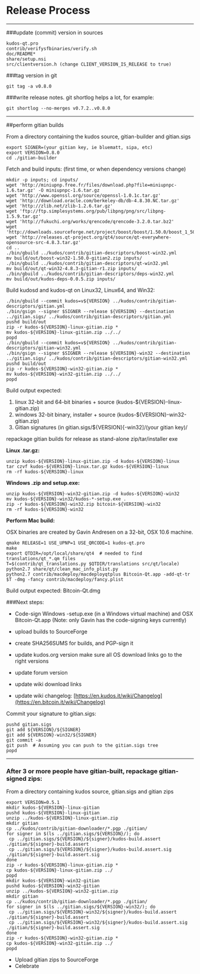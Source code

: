 Release Process
====================

* * *

###update (commit) version in sources


	kudos-qt.pro
	contrib/verifysfbinaries/verify.sh
	doc/README*
	share/setup.nsi
	src/clientversion.h (change CLIENT_VERSION_IS_RELEASE to true)

###tag version in git

	git tag -a v0.8.0

###write release notes. git shortlog helps a lot, for example:

	git shortlog --no-merges v0.7.2..v0.8.0

* * *

##perform gitian builds

 From a directory containing the kudos source, gitian-builder and gitian.sigs
  
	export SIGNER=(your gitian key, ie bluematt, sipa, etc)
	export VERSION=0.8.0
	cd ./gitian-builder

 Fetch and build inputs: (first time, or when dependency versions change)

	mkdir -p inputs; cd inputs/
	wget 'http://miniupnp.free.fr/files/download.php?file=miniupnpc-1.6.tar.gz' -O miniupnpc-1.6.tar.gz
	wget 'http://www.openssl.org/source/openssl-1.0.1c.tar.gz'
	wget 'http://download.oracle.com/berkeley-db/db-4.8.30.NC.tar.gz'
	wget 'http://zlib.net/zlib-1.2.6.tar.gz'
	wget 'ftp://ftp.simplesystems.org/pub/libpng/png/src/libpng-1.5.9.tar.gz'
	wget 'http://fukuchi.org/works/qrencode/qrencode-3.2.0.tar.bz2'
	wget 'http://downloads.sourceforge.net/project/boost/boost/1.50.0/boost_1_50_0.tar.bz2'
	wget 'http://releases.qt-project.org/qt4/source/qt-everywhere-opensource-src-4.8.3.tar.gz'
	cd ..
	./bin/gbuild ../kudos/contrib/gitian-descriptors/boost-win32.yml
	mv build/out/boost-win32-1.50.0-gitian2.zip inputs/
	./bin/gbuild ../kudos/contrib/gitian-descriptors/qt-win32.yml
	mv build/out/qt-win32-4.8.3-gitian-r1.zip inputs/
	./bin/gbuild ../kudos/contrib/gitian-descriptors/deps-win32.yml
	mv build/out/kudos-deps-0.0.5.zip inputs/

 Build kudosd and kudos-qt on Linux32, Linux64, and Win32:
  
	./bin/gbuild --commit kudos=v${VERSION} ../kudos/contrib/gitian-descriptors/gitian.yml
	./bin/gsign --signer $SIGNER --release ${VERSION} --destination ../gitian.sigs/ ../kudos/contrib/gitian-descriptors/gitian.yml
	pushd build/out
	zip -r kudos-${VERSION}-linux-gitian.zip *
	mv kudos-${VERSION}-linux-gitian.zip ../../
	popd
	./bin/gbuild --commit kudos=v${VERSION} ../kudos/contrib/gitian-descriptors/gitian-win32.yml
	./bin/gsign --signer $SIGNER --release ${VERSION}-win32 --destination ../gitian.sigs/ ../kudos/contrib/gitian-descriptors/gitian-win32.yml
	pushd build/out
	zip -r kudos-${VERSION}-win32-gitian.zip *
	mv kudos-${VERSION}-win32-gitian.zip ../../
	popd

  Build output expected:

  1. linux 32-bit and 64-bit binaries + source (kudos-${VERSION}-linux-gitian.zip)
  2. windows 32-bit binary, installer + source (kudos-${VERSION}-win32-gitian.zip)
  3. Gitian signatures (in gitian.sigs/${VERSION}[-win32]/(your gitian key)/

repackage gitian builds for release as stand-alone zip/tar/installer exe

**Linux .tar.gz:**

	unzip kudos-${VERSION}-linux-gitian.zip -d kudos-${VERSION}-linux
	tar czvf kudos-${VERSION}-linux.tar.gz kudos-${VERSION}-linux
	rm -rf kudos-${VERSION}-linux

**Windows .zip and setup.exe:**

	unzip kudos-${VERSION}-win32-gitian.zip -d kudos-${VERSION}-win32
	mv kudos-${VERSION}-win32/kudos-*-setup.exe .
	zip -r kudos-${VERSION}-win32.zip bitcoin-${VERSION}-win32
	rm -rf kudos-${VERSION}-win32

**Perform Mac build:**

  OSX binaries are created by Gavin Andresen on a 32-bit, OSX 10.6 machine.

	qmake RELEASE=1 USE_UPNP=1 USE_QRCODE=1 kudos-qt.pro
	make
	export QTDIR=/opt/local/share/qt4  # needed to find translations/qt_*.qm files
	T=$(contrib/qt_translations.py $QTDIR/translations src/qt/locale)
	python2.7 share/qt/clean_mac_info_plist.py
	python2.7 contrib/macdeploy/macdeployqtplus Bitcoin-Qt.app -add-qt-tr $T -dmg -fancy contrib/macdeploy/fancy.plist

 Build output expected: Bitcoin-Qt.dmg

###Next steps:

* Code-sign Windows -setup.exe (in a Windows virtual machine) and
  OSX Bitcoin-Qt.app (Note: only Gavin has the code-signing keys currently)

* upload builds to SourceForge

* create SHA256SUMS for builds, and PGP-sign it

* update kudos.org version
  make sure all OS download links go to the right versions

* update forum version

* update wiki download links

* update wiki changelog: [https://en.kudos.it/wiki/Changelog](https://en.bitcoin.it/wiki/Changelog)

Commit your signature to gitian.sigs:

	pushd gitian.sigs
	git add ${VERSION}/${SIGNER}
	git add ${VERSION}-win32/${SIGNER}
	git commit -a
	git push  # Assuming you can push to the gitian.sigs tree
	popd

-------------------------------------------------------------------------

### After 3 or more people have gitian-built, repackage gitian-signed zips:

From a directory containing kudos source, gitian.sigs and gitian zips

	export VERSION=0.5.1
	mkdir kudos-${VERSION}-linux-gitian
	pushd kudos-${VERSION}-linux-gitian
	unzip ../kudos-${VERSION}-linux-gitian.zip
	mkdir gitian
	cp ../kudos/contrib/gitian-downloader/*.pgp ./gitian/
	for signer in $(ls ../gitian.sigs/${VERSION}/); do
	 cp ../gitian.sigs/${VERSION}/${signer}/kudos-build.assert ./gitian/${signer}-build.assert
	 cp ../gitian.sigs/${VERSION}/${signer}/kudos-build.assert.sig ./gitian/${signer}-build.assert.sig
	done
	zip -r kudos-${VERSION}-linux-gitian.zip *
	cp kudos-${VERSION}-linux-gitian.zip ../
	popd
	mkdir kudos-${VERSION}-win32-gitian
	pushd kudos-${VERSION}-win32-gitian
	unzip ../kudos-${VERSION}-win32-gitian.zip
	mkdir gitian
	cp ../kudos/contrib/gitian-downloader/*.pgp ./gitian/
	for signer in $(ls ../gitian.sigs/${VERSION}-win32/); do
	 cp ../gitian.sigs/${VERSION}-win32/${signer}/kudos-build.assert ./gitian/${signer}-build.assert
	 cp ../gitian.sigs/${VERSION}-win32/${signer}/kudos-build.assert.sig ./gitian/${signer}-build.assert.sig
	done
	zip -r kudos-${VERSION}-win32-gitian.zip *
	cp kudos-${VERSION}-win32-gitian.zip ../
	popd

- Upload gitian zips to SourceForge
- Celebrate 
